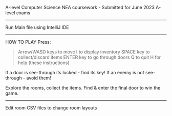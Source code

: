 A-level Computer Science NEA coursework - Submitted for June 2023 A-level exams

---

Run Main file using IntelliJ IDE

---

HOW TO PLAY
Press:
  > Arrow/WASD keys to move
  > I to display inventory
  > SPACE key to collect/discard items
  > ENTER key to go through doors
  > Q to quit
  > H for help (these instructions)

If a door is see-through its locked - find its key!
If an enemy is not see-through -  avoid them!

Explore the rooms, collect the items.
Find & enter the final door to win the game.

---

Edit room CSV files to change room layouts

